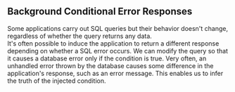 **<h2>Background Conditional Error Responses</h2>**
Some applications carry out SQL queries but their behavior doesn't change, regardless of whether the query returns any data. <br>
It's often possible to induce the application to return a different response depending on whether a SQL error occurs. We can modify the query so that it causes a database error only if the condition is true. Very often, an unhandled error thrown by the database causes some difference in the application's response, such as an error message. This enables us to infer the truth of the injected condition. 